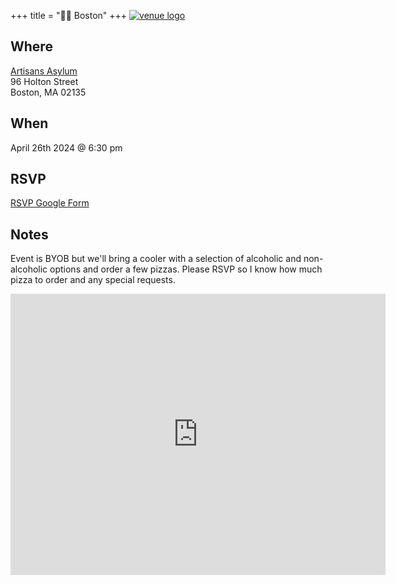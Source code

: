 +++
title = "🫘🌆 Boston"
+++
<a href="https://www.artisansasylum.com/">![venue logo](/images/artisansasylum/logo.png)</a>

## Where
<a href="https://www.artisansasylum.com/">Artisans Asylum</a> \
96 Holton Street \
Boston, MA 02135

## When
April 26th 2024 @ 6:30 pm

## RSVP
<a href="https://forms.gle/35CWnJ1DUpfK4UUz6">RSVP Google Form</a>

## Notes
Event is BYOB but we'll bring a cooler with a selection of alcoholic and non-alcoholic options and order a few pizzas.
Please RSVP so I know how much pizza to order and any special requests.

<iframe src="https://www.google.com/maps/embed?pb=!1m18!1m12!1m3!1d5896.371603121817!2d-71.1379218!3d42.3598794!2m3!1f0!2f0!3f0!3m2!1i1024!2i768!4f13.1!3m3!1m2!1s0x89e379d1412423dd%3A0x55e1d69bc1c90f5c!2s96%20Holton%20St%2C%20Boston%2C%20MA%2002135!5e0!3m2!1sen!2sus!4v1711403715679!5m2!1sen!2sus" width="600" height="450" style="border:0;" allowfullscreen="" loading="lazy" referrerpolicy="no-referrer-when-downgrade"></iframe>
